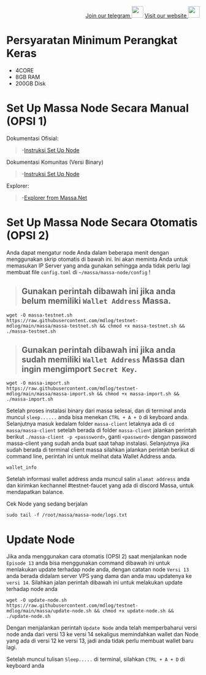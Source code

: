 <p style="font-size:14px" align="right">
<a href="https://t.me/massa_indonesia" target="_blank">Join our telegram <img src="https://user-images.githubusercontent.com/50621007/168689534-796f181e-3e4c-43a5-8183-9888fc92cfa7.png" width="30"/></a>
<a href="https://massa.net" target="_blank">Visit our website <img src="https://user-images.githubusercontent.com/17427126/175755888-1a279a45-4b3d-4fa5-be6b-ebab93346af4.png" width="30"/></a>
</p>

# Persyaratan Minimum Perangkat Keras

 - 4CORE
 - 8GB RAM
 - 200GB Disk

 # Set Up Massa Node Secara Manual (OPSI 1)
Dokumentasi Ofisial:
>-[Instruksi Set Up Node](https://massa.readthedocs.io/en/latest/testnet/install.html)

Dokumentasi Komunitas (Versi Binary)
>-[Instruksi Set Up Node](https://medium.com/@massacaptain/tutorial-massa-testnet-binary-version-d7e10847e4c0)

Explorer:
>-[Explorer from Massa.Net](https://massa.net/testnet/)

# Set Up Massa Node Secara Otomatis (OPSI 2)

Anda dapat mengatur node Anda dalam beberapa menit dengan menggunakan skrip otomatis di bawah ini. Ini akan meminta Anda untuk memasukan IP Server yang anda gunakan sehingga anda tidak perlu lagi membuat file ```config.toml``` di ```~/massa/massa-node/config``` ! 

> ## Gunakan perintah dibawah ini jika anda belum memiliki ```Wallet Address``` Massa.

```
wget -O massa-testnet.sh https://raw.githubusercontent.com/mdlog/testnet-mdlog/main/massa/massa-testnet.sh && chmod +x massa-testnet.sh && ./massa-testnet.sh
```
> ## Gunakan perintah dibawah ini jika anda sudah memiliki ```Wallet Address``` Massa dan ingin mengimport ```Secret Key```.

```
wget -O massa-import.sh https://raw.githubusercontent.com/mdlog/testnet-mdlog/main/massa/massa-import.sh && chmod +x massa-import.sh && ./massa-import.sh
```

Setelah proses instalasi binary dari massa selesai, dan di terminal anda muncul ```sleep......``` anda bisa menekan ```CTRL + A + D``` di keyboard anda. Selanjutnya masuk kedalam folder ```massa-client``` letaknya ada di ```cd massa/massa-client``` setelah berada di folder ```massa-client``` jalankan perintah berikut ```./massa-client -p <passsword>```, ganti ```<password>``` dengan password massa-client yang sudah anda buat saat tahap instalasi. Selanjutnya jika sudah berada di terminal client massa silahkan jalankan perintah berikut di command line, perintah ini untuk melihat data Wallet Address anda.

```
wallet_info
```

Setelah informasi wallet address anda muncul salin ```alamat address``` anda dan kirimkan kechannel #testnet-faucet yang ada di discord Massa, untuk mendapatkan balance.


Cek Node yang sedang berjalan
```
sudo tail -f /root/massa/massa-node/logs.txt
```


# Update Node

Jika anda menggunakan cara otomatis (OPSI 2) saat menjalankan node ```Episode 13``` anda bisa menggunakan command dibawah ini untuk menlakukan update terhadap node anda, dengan catatan node ```Versi 13``` anda berada didalam server VPS yang dama dan anda mau updatenya ke ```versi 14```. Silahkan jalan perintah dibawah ini untuk melakukan update terhadap node anda

``` 
wget -O update-node.sh https://raw.githubusercontent.com/mdlog/testnet-mdlog/main/massa/update-node.sh && chmod +x update-node.sh && ./update-node.sh
```
Dengan menjalankan perintah ```Update Node``` anda telah memperbaharui versi node anda dari versi 13 ke versi 14 sekaligus memindahkan wallet dan Node yang ada di versi 12 ke versi 13, jadi anda tidak perlu membuat wallet baru lagi.

Setelah muncul tulisan ```Sleep.....``` di terminal, silahkan ```CTRL + A + D``` di keyboard anda



